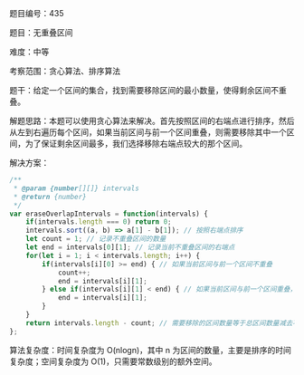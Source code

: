 题目编号：435

题目：无重叠区间

难度：中等

考察范围：贪心算法、排序算法

题干：给定一个区间的集合，找到需要移除区间的最小数量，使得剩余区间不重叠。

解题思路：本题可以使用贪心算法来解决。首先按照区间的右端点进行排序，然后从左到右遍历每个区间，如果当前区间与前一个区间重叠，则需要移除其中一个区间，为了保证剩余区间最多，我们选择移除右端点较大的那个区间。

解决方案：

```javascript
/**
 * @param {number[][]} intervals
 * @return {number}
 */
var eraseOverlapIntervals = function(intervals) {
    if(intervals.length === 0) return 0;
    intervals.sort((a, b) => a[1] - b[1]); // 按照右端点排序
    let count = 1; // 记录不重叠区间的数量
    let end = intervals[0][1]; // 记录当前不重叠区间的右端点
    for(let i = 1; i < intervals.length; i++) {
        if(intervals[i][0] >= end) { // 如果当前区间与前一个区间不重叠
            count++;
            end = intervals[i][1];
        } else if(intervals[i][1] < end) { // 如果当前区间与前一个区间重叠，并且当前区间的右端点小于前一个区间的右端点
            end = intervals[i][1];
        }
    }
    return intervals.length - count; // 需要移除的区间数量等于总区间数量减去不重叠区间的数量
};
```

算法复杂度：时间复杂度为 O(nlogn)，其中 n 为区间的数量，主要是排序的时间复杂度；空间复杂度为 O(1)，只需要常数级别的额外空间。